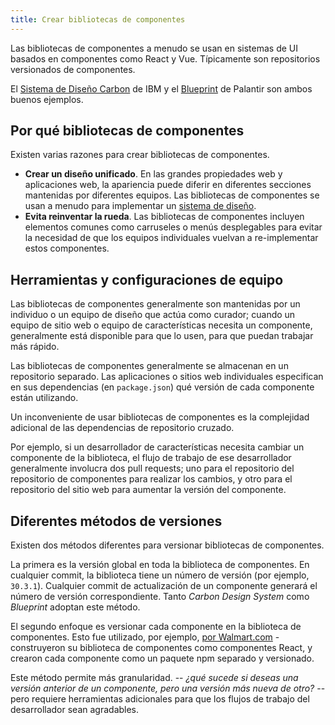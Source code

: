 ```yaml
---
title: Crear bibliotecas de componentes
---
```


Las bibliotecas de componentes a menudo se usan en sistemas de UI basados en componentes como React y Vue. Típicamente son repositorios versionados de componentes.

El [Sistema de Diseño Carbon](https://www.carbondesignsystem.com/) de IBM y el [Blueprint](https://blueprintjs.com/) de Palantir son ambos buenos ejemplos.

## Por qué bibliotecas de componentes

Existen varias razones para crear bibliotecas de componentes.

- **Crear un diseño unificado**. En las grandes propiedades web y aplicaciones web, la apariencia puede diferir en diferentes secciones mantenidas por diferentes equipos. Las bibliotecas de componentes se usan a menudo para implementar un [sistema de diseño](https://www.designsystems.com/).
- **Evita reinventar la rueda**. Las bibliotecas de componentes incluyen elementos comunes como carruseles o menús desplegables para evitar la necesidad de que los equipos individuales vuelvan a re-implementar estos componentes.

## Herramientas y configuraciones de equipo

Las bibliotecas de componentes generalmente son mantenidas por un individuo o un equipo de diseño que actúa como curador; cuando un equipo de sitio web o equipo de características necesita un componente, generalmente está disponible para que lo usen, para que puedan trabajar más rápido.

Las bibliotecas de componentes generalmente se almacenan en un repositorio separado. Las aplicaciones o sitios web individuales especifican en sus dependencias (en `package.json`) qué versión de cada componente están utilizando.

Un inconveniente de usar bibliotecas de componentes es la complejidad adicional de las dependencias de repositorio cruzado.

Por ejemplo, si un desarrollador de características necesita cambiar un componente de la biblioteca, el flujo de trabajo de ese desarrollador generalmente involucra dos pull requests; uno para el repositorio del repositorio de componentes para realizar los cambios, y otro para el repositorio del sitio web para aumentar la versión del componente.

## Diferentes métodos de versiones

Existen dos métodos diferentes para versionar bibliotecas de componentes.

La primera es la versión global en toda la biblioteca de componentes. En cualquier commit, la biblioteca tiene un número de versión (por ejemplo, `30.3.1`). Cualquier commit de actualización de un componente generará el número de versión correspondiente. Tanto _Carbon Design System_ como _Blueprint_ adoptan este método.

El segundo enfoque es versionar cada componente en la biblioteca de componentes. Esto fue utilizado, por ejemplo, [por Walmart.com](https://medium.com/walmartlabs/how-to-achieve-reusability-with-react-components-81edeb7fb0e0) - construyeron su biblioteca de componentes como componentes React, y crearon cada componente como un paquete npm separado y versionado.

Este método permite más granularidad. -- _¿qué sucede si deseas una versión anterior de un componente, pero una versión más nueva de otro?_ -- pero requiere herramientas adicionales para que los flujos de trabajo del desarrollador sean agradables.
